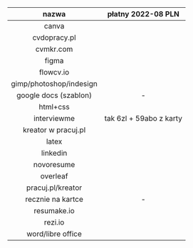 
| nazwa                   | płatny 2022-08 PLN        |
| :--------------------:  | :-----------------------: |
| canva                   |                           |
| cvdopracy.pl            |                           |
| cvmkr.com               |                           |
| figma                   |                           |
| flowcv.io               |                           |
| gimp/photoshop/indesign |                           |
| google docs (szablon)   | -                         |
| html+css                |                           |
| interviewme             | tak 6zl + 59abo z karty   |
| kreator w pracuj.pl     |                           |
| latex                   |                           |
| linkedin                |                           |
| novoresume              |                           |
| overleaf                |                           |
| pracuj.pl/kreator       |                           |
| recznie na kartce       | -                         |
| resumake.io             |                           |
| rezi.io                 |                           |
| word/libre office       |                           |
